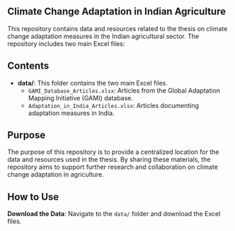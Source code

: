 ## Climate Change Adaptation in Indian Agriculture

This repository contains data and resources related to the thesis on climate change adaptation measures in the Indian agricultural sector. The repository includes two main Excel files:

## Contents

- **data/**: This folder contains the two main Excel files.
  - `GAMI_Database_Articles.xlsx`: Articles from the Global Adaptation Mapping Initiative (GAMI) database.
  - `Adaptation_in_India_Articles.xlsx`: Articles documenting adaptation measures in India.
  
## Purpose

The purpose of this repository is to provide a centralized location for the data and resources used in the thesis. By sharing these materials, the repository aims to support further research and collaboration on climate change adaptation in agriculture.

## How to Use

**Download the Data**: Navigate to the `data/` folder and download the Excel files.
   



